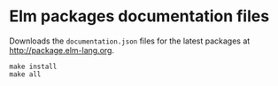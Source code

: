 # Elm packages documentation files

Downloads the `documentation.json` files for the latest packages at <http://package.elm-lang.org>.

    make install
    make all
